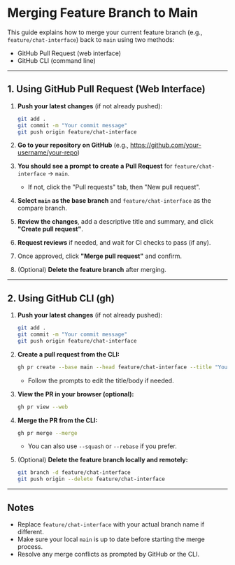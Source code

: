 # Merging Feature Branch to Main

This guide explains how to merge your current feature branch (e.g., `feature/chat-interface`) back to `main` using two methods:
- GitHub Pull Request (web interface)
- GitHub CLI (command line)

---

## 1. Using GitHub Pull Request (Web Interface)

1. **Push your latest changes** (if not already pushed):
   ```bash
   git add .
   git commit -m "Your commit message"
   git push origin feature/chat-interface
   ```

2. **Go to your repository on GitHub** (e.g., https://github.com/your-username/your-repo)

3. **You should see a prompt to create a Pull Request** for `feature/chat-interface` → `main`.
   - If not, click the "Pull requests" tab, then "New pull request".

4. **Select `main` as the base branch** and `feature/chat-interface` as the compare branch.

5. **Review the changes**, add a descriptive title and summary, and click **"Create pull request"**.

6. **Request reviews** if needed, and wait for CI checks to pass (if any).

7. Once approved, click **"Merge pull request"** and confirm.

8. (Optional) **Delete the feature branch** after merging.

---

## 2. Using GitHub CLI (gh)

1. **Push your latest changes** (if not already pushed):
   ```bash
   git add .
   git commit -m "Your commit message"
   git push origin feature/chat-interface
   ```

2. **Create a pull request from the CLI:**
   ```bash
   gh pr create --base main --head feature/chat-interface --title "Your PR Title" --body "Description of your changes."
   ```
   - Follow the prompts to edit the title/body if needed.

3. **View the PR in your browser (optional):**
   ```bash
   gh pr view --web
   ```

4. **Merge the PR from the CLI:**
   ```bash
   gh pr merge --merge
   ```
   - You can also use `--squash` or `--rebase` if you prefer.

5. (Optional) **Delete the feature branch locally and remotely:**
   ```bash
   git branch -d feature/chat-interface
   git push origin --delete feature/chat-interface
   ```

---

## Notes
- Replace `feature/chat-interface` with your actual branch name if different.
- Make sure your local `main` is up to date before starting the merge process.
- Resolve any merge conflicts as prompted by GitHub or the CLI. 